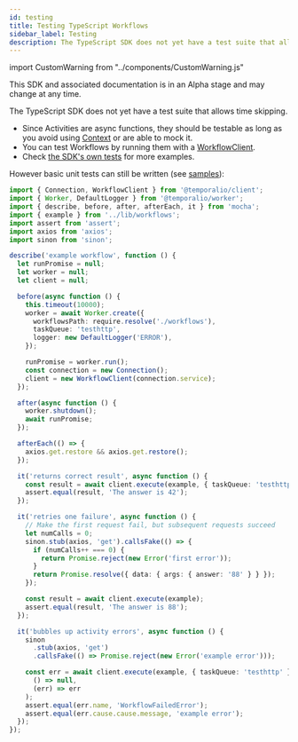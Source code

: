 ```yaml
---
id: testing
title: Testing TypeScript Workflows
sidebar_label: Testing
description: The TypeScript SDK does not yet have a test suite that allows time skipping.
---
```


import CustomWarning from "../components/CustomWarning.js"

<CustomWarning>

This SDK and associated documentation is in an Alpha stage and may change at any time.

</CustomWarning>

The TypeScript SDK does not yet have a test suite that allows time skipping.

- Since Activities are async functions, they should be testable as long as you avoid using [Context](https://typescript.temporal.io/api/classes/activity.context) or are able to mock it.
- You can test Workflows by running them with a [WorkflowClient](https://typescript.temporal.io/api/classes/client.workflowclient).
- Check [the SDK's own tests](https://github.com/temporalio/sdk-typescript/tree/52f67499860526cd180912797dc3e6d7fa4fc78f/packages/test/src) for more examples.

However basic unit tests can still be written (see [samples](https://github.com/temporalio/samples-typescript/blob/main/activities-examples/src/test/workflow.test.ts)):

```ts
import { Connection, WorkflowClient } from '@temporalio/client';
import { Worker, DefaultLogger } from '@temporalio/worker';
import { describe, before, after, afterEach, it } from 'mocha';
import { example } from '../lib/workflows';
import assert from 'assert';
import axios from 'axios';
import sinon from 'sinon';

describe('example workflow', function () {
  let runPromise = null;
  let worker = null;
  let client = null;

  before(async function () {
    this.timeout(10000);
    worker = await Worker.create({
      workflowsPath: require.resolve('./workflows'),
      taskQueue: 'testhttp',
      logger: new DefaultLogger('ERROR'),
    });

    runPromise = worker.run();
    const connection = new Connection();
    client = new WorkflowClient(connection.service);
  });

  after(async function () {
    worker.shutdown();
    await runPromise;
  });

  afterEach(() => {
    axios.get.restore && axios.get.restore();
  });

  it('returns correct result', async function () {
    const result = await client.execute(example, { taskQueue: 'testhttp' });
    assert.equal(result, 'The answer is 42');
  });

  it('retries one failure', async function () {
    // Make the first request fail, but subsequent requests succeed
    let numCalls = 0;
    sinon.stub(axios, 'get').callsFake(() => {
      if (numCalls++ === 0) {
        return Promise.reject(new Error('first error'));
      }
      return Promise.resolve({ data: { args: { answer: '88' } } });
    });

    const result = await client.execute(example);
    assert.equal(result, 'The answer is 88');
  });

  it('bubbles up activity errors', async function () {
    sinon
      .stub(axios, 'get')
      .callsFake(() => Promise.reject(new Error('example error')));

    const err = await client.execute(example, { taskQueue: 'testhttp' }).then(
      () => null,
      (err) => err
    );
    assert.equal(err.name, 'WorkflowFailedError');
    assert.equal(err.cause.cause.message, 'example error');
  });
});
```
